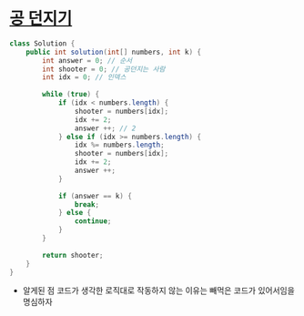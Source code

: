 # [공 던지기](https://school.programmers.co.kr/learn/courses/30/lessons/120843)
```java
class Solution {
    public int solution(int[] numbers, int k) {
        int answer = 0; // 순서
        int shooter = 0; // 공던지는 사람
        int idx = 0; // 인덱스
        
        while (true) {
            if (idx < numbers.length) {
                shooter = numbers[idx];
                idx += 2;
                answer ++; // 2
            } else if (idx >= numbers.length) {
                idx %= numbers.length;
                shooter = numbers[idx];
                idx += 2;
                answer ++;
            }
            
            if (answer == k) {
                break;
            } else {
                continue;
            }
        }
        
        return shooter;
    }
}
```

- 알게된 점
코드가 생각한 로직대로 작동하지 않는 이유는 빼먹은 코드가 있어서임을 명심하자
